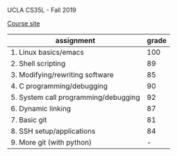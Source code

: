 UCLA CS35L - Fall 2019

[Course site](https://web.cs.ucla.edu/classes/fall19/cs35L/)

|assignment|grade|
|----------|-----|
|1. Linux basics/emacs|100|
|2. Shell scripting|89|
|3. Modifying/rewriting software|85|
|4. C programming/debugging|90|
|5. System call programming/debugging|92|
|6. Dynamic linking|87|
|7. Basic git|81|
|8. SSH setup/applications|84|
|9. More git (with python)|-|
